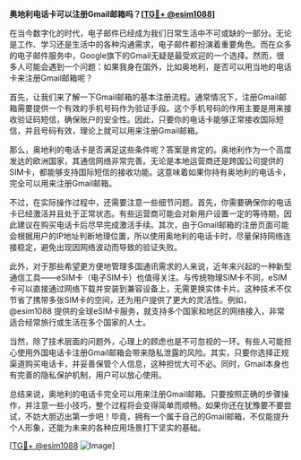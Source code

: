 **奥地利电话卡可以注册Gmail邮箱吗？[[TG💪+ @esim1088](https://t.me/s/esim1088)]**

在当今数字化的时代，电子邮件已经成为我们日常生活中不可或缺的一部分。无论是工作、学习还是生活中的各种沟通需求，电子邮件都扮演着重要角色。而在众多的电子邮件服务中，Google旗下的Gmail无疑是最受欢迎的一个选择。然而，很多人可能会遇到一个问题：如果我身在国外，比如奥地利，是否可以用当地的电话卡来注册Gmail邮箱呢？

首先，让我们来了解一下Gmail邮箱的基本注册流程。通常情况下，注册Gmail邮箱需要提供一个有效的手机号码作为验证手段。这个手机号码的作用主要是用来接收验证码短信，确保账户的安全性。因此，只要你的电话卡能够正常接收国际短信，并且号码有效，理论上就可以用来注册Gmail邮箱。

那么，奥地利的电话卡是否满足这些条件呢？答案是肯定的。奥地利作为一个高度发达的欧洲国家，其通信网络非常完善。无论是本地运营商还是跨国公司提供的SIM卡，都能够支持国际短信的接收功能。这意味着如果你持有奥地利的电话卡，完全可以用来注册Gmail邮箱。

不过，在实际操作过程中，还需要注意一些细节问题。首先，你需要确保你的电话卡已经激活并且处于正常状态。有些运营商可能会对新用户设置一定的等待期，因此建议在购买电话卡后尽早完成激活手续。其次，由于Gmail邮箱的注册页面可能会根据用户的IP地址判断地理位置，所以使用奥地利的电话卡时，尽量保持网络连接稳定，避免出现因网络波动而导致的验证失败。

此外，对于那些希望更方便地管理多国通讯需求的人来说，近年来兴起的一种新型通信工具——eSIM卡（电子SIM卡）也值得关注。与传统物理SIM卡不同，eSIM卡可以直接通过网络下载并安装到兼容设备上，无需更换实体卡片。这种技术不仅节省了携带多张SIM卡的空间，还为用户提供了更大的灵活性。例如，@esim1088 提供的全球eSIM卡服务，就支持多个国家和地区的网络接入，非常适合经常旅行或生活在多个国家的人士。

当然，除了技术层面的问题外，心理上的顾虑也是不可忽视的一环。有些人可能担心使用外国电话卡注册Gmail邮箱会带来隐私泄露的风险。其实，只要你选择正规渠道购买电话卡，并妥善保管个人信息，这种担忧大可不必。同时，Gmail本身也有完善的隐私保护机制，用户可以放心使用。

总结来说，奥地利的电话卡完全可以用来注册Gmail邮箱。只要按照正确的步骤操作，并注意一些小技巧，整个过程将会变得简单而顺畅。如果你还在犹豫要不要尝试，不妨大胆迈出第一步吧！毕竟，拥有一个属于自己的Gmail邮箱，不仅能提升个人形象，还能为未来的各种应用场景打下坚实的基础。

[[TG💪+ @esim1088](https://t.me/s/esim1088) ![Image](https://i.postimg.cc/4NQfJmqS/Snipaste-2025-05-13-00-14-12.png)]
